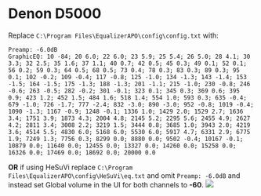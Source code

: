 # Denon D5000
Replace `C:\Program Files\EqualizerAPO\config\config.txt` with:
```
Preamp: -6.0dB
GraphicEQ: 10 -84; 20 6.0; 22 6.0; 23 5.9; 25 5.4; 26 5.0; 28 4.1; 30 3.3; 32 2.5; 35 1.6; 37 1.1; 40 0.7; 42 0.5; 45 0.3; 49 0.1; 52 0.1; 56 0.2; 59 0.3; 64 0.5; 68 0.5; 73 0.4; 78 0.3; 83 0.3; 89 0.3; 95 0.1; 102 -0.2; 109 -0.4; 117 -0.8; 125 -1.0; 134 -1.3; 143 -1.4; 153 -1.5; 164 -1.5; 175 -1.3; 188 -1.3; 201 -1.1; 215 -1.0; 230 -0.8; 246 -0.6; 263 -0.5; 282 -0.2; 301 -0.1; 323 0.1; 345 0.3; 369 0.6; 395 0.9; 423 1.2; 452 1.5; 484 1.6; 518 1.4; 554 1.0; 593 0.3; 635 -0.4; 679 -1.0; 726 -1.7; 777 -2.4; 832 -3.0; 890 -3.0; 952 -0.8; 1019 -0.4; 1090 -1.3; 1167 -0.9; 1248 -0.1; 1336 1.0; 1429 2.0; 1529 2.7; 1636 3.4; 1751 3.9; 1873 4.3; 2004 4.8; 2145 5.2; 2295 5.6; 2455 4.9; 2627 4.2; 2811 3.4; 3008 2.2; 3219 1.5; 3444 0.8; 3685 1.0; 3943 2.0; 4219 3.6; 4514 5.5; 4830 6.0; 5168 6.0; 5530 6.0; 5917 4.7; 6331 2.9; 6775 1.9; 7249 1.3; 7756 0.3; 8299 0.0; 8880 0.0; 9502 -0.4; 10167 -0.1; 10879 0.0; 11640 0.0; 12455 0.0; 13327 0.0; 14260 0.0; 15258 0.0; 16326 0.0; 17469 0.0; 18692 0.0; 20000 0.0
```
**OR** if using HeSuVi replace `C:\Program Files\EqualizerAPO\config\HeSuVi\eq.txt` and omit `Preamp: -6.0dB` and instead set Global volume in the UI for both channels to **-60**.
![](https://raw.githubusercontent.com/jaakkopasanen/AutoEq/master/results/Headphone.com/innerfidelity/onear/Denon%20D5000/Denon%20D5000.png)